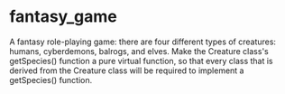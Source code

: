 # fantasy_game
A fantasy role-playing game: there are four different types of creatures: humans, cyberdemons, balrogs, and elves. Make the Creature class's getSpecies() function a pure virtual function, so that every class that is derived from the Creature class will be required to implement a getSpecies() function.
